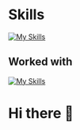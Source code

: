 
# Skills
[![My Skills](https://skillicons.dev/icons?i=git,idea,java,latex,linux,md,&theme=dark&perline=8)](https://skillicons.dev)

## Worked with
[![My Skills](https://skillicons.dev/icons?i=arduino,blender,discord,mysql,py,stackoverflow,vim,vscode,&theme=dark&perline=8)](https://skillicons.dev)

# Hi there 👋
